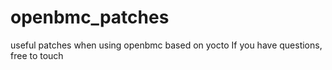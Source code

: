 # openbmc_patches
useful patches when using openbmc based on yocto
If you have questions, free to touch 
